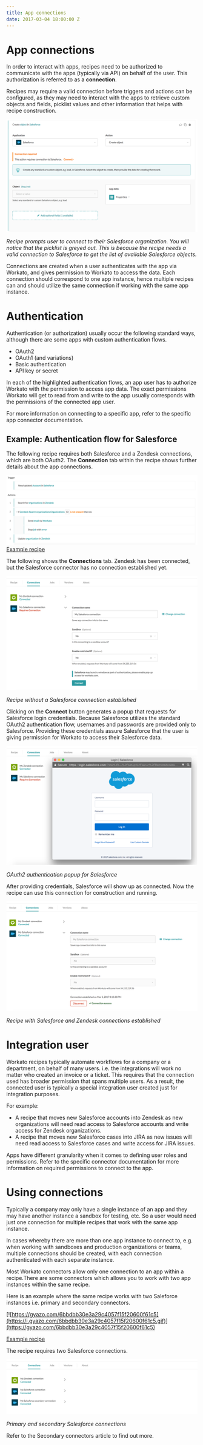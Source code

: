 ```yaml
---
title: App connections
date: 2017-03-04 18:00:00 Z
---
```


# App connections
In order to interact with apps, recipes need to be authorized to communicate with the apps (typically via API) on behalf of the user. This authorization is referred to as a **connection**.

Recipes may require a valid connection before triggers and actions can be configured, as they may need to interact with the apps to retrieve custom objects and fields, picklist values and other information that helps with recipe construction.

![Unconnected Salesforce action](/assets/images/recipes/connections/unconnected-salesforce-action.png)

*Recipe prompts user to connect to their Salesforce organization. You will notice that the picklist is greyed out. This is because the recipe needs a valid connection to Salesforce to get the list of available Salesforce objects.*

Connections are created when a user authenticates with the app via Workato, and gives permission to Workato to access the data. Each connection should correspond to one app instance, hence multiple recipes can and should utilize the same connection if working with the same app instance.

# Authentication
Authentication (or authorization) usually occur the following standard ways, although there are some apps with custom authentication flows.
- OAuth2
- OAuth1 (and variations)
- Basic authentication
- API key or secret

In each of the highlighted authentication flows, an app user has to authorize Workato with the permission to access app data. The exact permissions Workato will get to read from and write to the app usually corresponds with the permissions of the connected app user.

For more information on connecting to a specific app, refer to the specific app connector documentation.

## Example: Authentication flow for Salesforce
The following recipe requires both Salesforce and a Zendesk connections, which are both OAuth2. The **Connection** tab within the recipe shows further details about the app connections.

![Example recipe](/assets/images/recipes/connections/example-recipe.png)
[Example recipe](https://www.workato.com/recipes/480360)

The following shows the **Connections** tab. Zendesk has been connected, but the Salesforce connector has no connection established yet.

![Unconnected Salesforce](/assets/images/recipes/connections/unconnected-salesforce.png)

*Recipe without a Salesforce connection established*

Clicking on the **Connect** button generates a popup that requests for Salesforce login credentials. Because Salesforce utilizes the standard OAuth2 authentication flow, usernames and passwords are provided only to Salesforce. Providing these credentials assure Salesforce that the user is giving permission for Workato to access their Salesforce data.

![Salesforce connection popup](/assets/images/recipes/connections/salesforce-connection-popup.png)

*OAuth2 authentication popup for Salesforce*

After providing credentials, Salesforce will show up as connected. Now the recipe can use this connection for construction and running.

![Connected Salesforce](/assets/images/recipes/connections/connected-salesforce.png)

*Recipe with Salesforce and Zendesk connections established*

# Integration user
Workato recipes typically automate workflows for a company or a department, on behalf of many users. i.e. the integrations will work no matter who created an invoice or a ticket. This requires that the connection used has broader permission that spans multiple users. As a result, the connected user is typically a special integration user created just for integration purposes.

For example:
- A recipe that moves new Salesforce accounts into Zendesk as new organizations will need read access to Salesforce accounts and write access for Zendesk organizations.
- A recipe that moves new Salesforce cases into JIRA as new issues will need read access to Salesforce cases and write access for JIRA issues.

Apps have different granularity when it comes to defining user roles and permissions. Refer to the specific connector documentation for more information on required permissions to connect to the app.

# Using connections
Typically a company may only have a single instance of an app and they may have another instance a sandbox for testing, etc. So a user would need just one connection for multiple recipes that work with the same app instance. 

In cases whereby there are more than one app instance to connect to, e.g. when working with sandboxes and production organizations or teams, multiple connections should be created, with each connection authenticated with each separate instance.

Most Workato connectors allow only one connection to an app within a recipe.There are some connectors which allows you to work with two app instances within the same recipe. 

Here is an example where the same recipe works with two Saleforce instances i.e. primary and secondary connectors.

[![https://gyazo.com/6bbdbb30e3a29c4057f15f20600f61c5](https://i.gyazo.com/6bbdbb30e3a29c4057f15f20600f61c5.gif)](https://gyazo.com/6bbdbb30e3a29c4057f15f20600f61c5)

[Example recipe](https://www.workato.com/recipes/487648)

The recipe requires two Salesforce connections.

![Secondary Salesforce connections](/assets/images/recipes/connections/secondary-app-connections.png)

*Primary and secondary Salesforce connections*

Refer to the Secondary connectors article to find out more.
